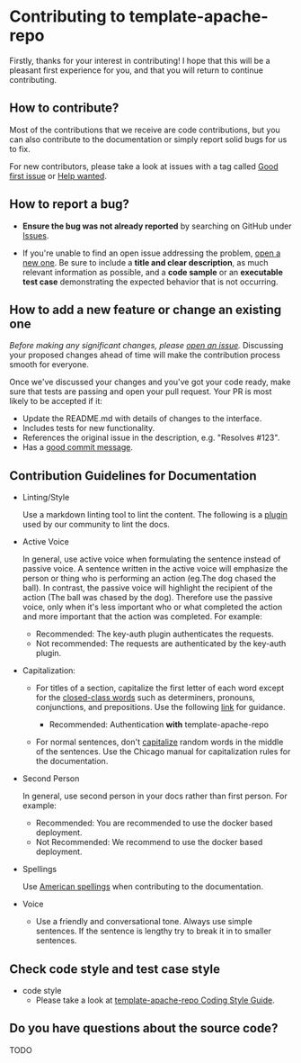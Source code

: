 <!--
#
# Licensed to the Apache Software Foundation (ASF) under one or more
# contributor license agreements.  See the NOTICE file distributed with
# this work for additional information regarding copyright ownership.
# The ASF licenses this file to You under the Apache License, Version 2.0
# (the "License"); you may not use this file except in compliance with
# the License.  You may obtain a copy of the License at
#
#     http://www.apache.org/licenses/LICENSE-2.0
#
# Unless required by applicable law or agreed to in writing, software
# distributed under the License is distributed on an "AS IS" BASIS,
# WITHOUT WARRANTIES OR CONDITIONS OF ANY KIND, either express or implied.
# See the License for the specific language governing permissions and
# limitations under the License.
#
-->

# Contributing to template-apache-repo

Firstly, thanks for your interest in contributing! I hope that this will be a
pleasant first experience for you, and that you will return to continue
contributing.

## How to contribute?

Most of the contributions that we receive are code contributions, but you can
also contribute to the documentation or simply report solid bugs
for us to fix.

For new contributors, please take a look at issues with a tag called [Good first issue](https://github.com/api7/template-apache-repo/issues?q=is%3Aissue+is%3Aopen+label%3A%22good+first+issue%22) or [Help wanted](https://github.com/api7/template-apache-repo/issues?q=is%3Aissue+is%3Aopen+label%3A%22help+wanted%22).

## How to report a bug?

- **Ensure the bug was not already reported** by searching on GitHub under [Issues](https://github.com/api7/template-apache-repo/issues).

- If you're unable to find an open issue addressing the problem, [open a new one](https://github.com/api7/template-apache-repo/issues/new). Be sure to include a **title and clear description**, as much relevant information as possible, and a **code sample** or an **executable test case** demonstrating the expected behavior that is not occurring.

## How to add a new feature or change an existing one

_Before making any significant changes, please [open an issue](https://github.com/api7/template-apache-repo/issues)._ Discussing your proposed changes ahead of time will make the contribution process smooth for everyone.

Once we've discussed your changes and you've got your code ready, make sure that tests are passing and open your pull request. Your PR is most likely to be accepted if it:

- Update the README.md with details of changes to the interface.
- Includes tests for new functionality.
- References the original issue in the description, e.g. "Resolves #123".
- Has a [good commit message](http://tbaggery.com/2008/04/19/a-note-about-git-commit-messages.html).

## Contribution Guidelines for Documentation

- Linting/Style

  Use a markdown linting tool to lint the content. The following is a [plugin](https://github.com/api7/template-apache-repo/issues/1273)
  used by our community to lint the docs.

- Active Voice

  In general, use active voice when formulating the sentence instead of passive voice. A sentence written in the active voice will emphasize
  the person or thing who is performing an action (eg.The dog chased the ball). In contrast, the passive voice will highlight
  the recipient of the action (The ball was chased by the dog). Therefore use the passive voice, only when it's less important
  who or what completed the action and more important that the action was completed. For example:

  - Recommended: The key-auth plugin authenticates the requests.
  - Not recommended: The requests are authenticated by the key-auth plugin.

- Capitalization:

  - For titles of a section, capitalize the first letter of each word except for the [closed-class words](https://en.wikipedia.org/wiki/Part_of_speech#Open_and_closed_classes)
    such as determiners, pronouns, conjunctions, and prepositions. Use the following [link](https://capitalizemytitle.com/#Chicago) for guidance.

    - Recommended: Authentication **with** template-apache-repo

  - For normal sentences, don't [capitalize](https://www.grammarly.com/blog/capitalization-rules/) random words in the middle of the sentences.
    Use the Chicago manual for capitalization rules for the documentation.

- Second Person

  In general, use second person in your docs rather than first person. For example:

  - Recommended: You are recommended to use the docker based deployment.
  - Not Recommended: We recommend to use the docker based deployment.

- Spellings

  Use [American spellings](https://www.oxfordinternationalenglish.com/differences-in-british-and-american-spelling/) when
  contributing to the documentation.

- Voice

  - Use a friendly and conversational tone. Always use simple sentences. If the sentence is lengthy try to break it in to smaller sentences.

## Check code style and test case style

- code style
  - Please take a look at [template-apache-repo Coding Style Guide](CODE_STYLE.md).

## Do you have questions about the source code?

TODO
